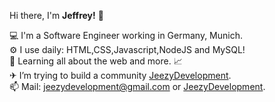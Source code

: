 Hi there, I'm **Jeffrey!** 👋

 💻 I'm a Software Engineer working in Germany, Munich.<br>
⚙️ I use daily: HTML,CSS,Javascript,NodeJS and MySQL!
<br>
🌱 Learning all about the web and more. 📈
<br>
✈ I’m trying to build a community <a href="https://JeezyDevelopment.com">JeezyDevelopment</a>.
<br>
📫 Mail: jeezydevelopment@gmail.com or <a href="https://JeezyDevelopment.com">JeezyDevelopment</a>.
<br>

<!---
JeezyDev/JeezyDev is a ✨ special ✨ repository because its `README.md` (this file) appears on your GitHub profile.
You can click the Preview link to take a look at your changes.
--->
